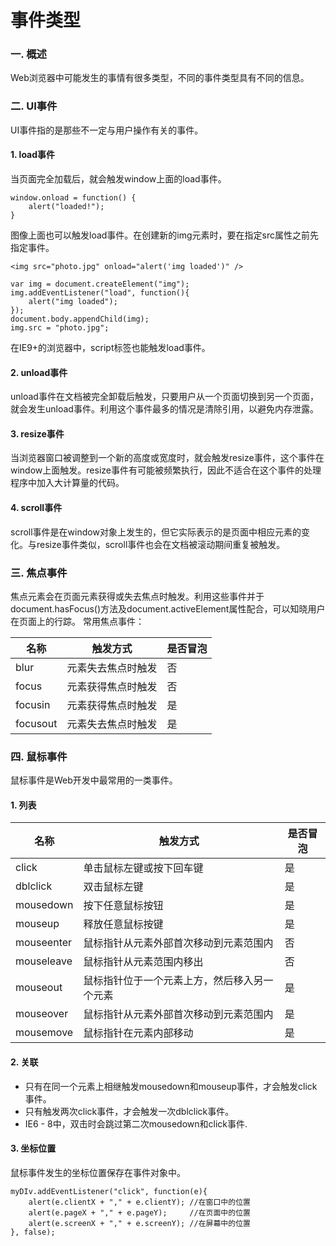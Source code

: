 # 事件类型

### 一. 概述
Web浏览器中可能发生的事情有很多类型，不同的事件类型具有不同的信息。

### 二. UI事件
UI事件指的是那些不一定与用户操作有关的事件。

#### 1. load事件
当页面完全加载后，就会触发window上面的load事件。

    window.onload = function() {
        alert("loaded!");
    }
    
图像上面也可以触发load事件。在创建新的img元素时，要在指定src属性之前先指定事件。

    <img src="photo.jpg" onload="alert('img loaded')" />
    
    var img = document.createElement("img");
    img.addEventListener("load", function(){
        alert("img loaded");
    });
    document.body.appendChild(img);
    img.src = "photo.jpg";
    
在IE9+的浏览器中，script标签也能触发load事件。

#### 2. unload事件
unload事件在文档被完全卸载后触发，只要用户从一个页面切换到另一个页面，就会发生unload事件。利用这个事件最多的情况是清除引用，以避免内存泄露。

#### 3. resize事件
当浏览器窗口被调整到一个新的高度或宽度时，就会触发resize事件，这个事件在window上面触发。resize事件有可能被频繁执行，因此不适合在这个事件的处理程序中加入大计算量的代码。

#### 4. scroll事件
scroll事件是在window对象上发生的，但它实际表示的是页面中相应元素的变化。与resize事件类似，scroll事件也会在文档被滚动期间重复被触发。

### 三. 焦点事件
焦点元素会在页面元素获得或失去焦点时触发。利用这些事件并于document.hasFocus()方法及document.activeElement属性配合，可以知晓用户在页面上的行踪。
常用焦点事件：

名称|触发方式|是否冒泡
---|---|---
blur|元素失去焦点时触发|否
focus|元素获得焦点时触发|否
focusin|元素获得焦点时触发|是
focusout|元素失去焦点时触发|是

### 四. 鼠标事件
鼠标事件是Web开发中最常用的一类事件。

#### 1. 列表

名称|触发方式|是否冒泡
---|---|---
click|单击鼠标左键或按下回车键|是
dblclick|双击鼠标左键|是
mousedown|按下任意鼠标按钮|是
mouseup|释放任意鼠标按键|是
mouseenter|鼠标指针从元素外部首次移动到元素范围内|否
mouseleave|鼠标指针从元素范围内移出|否
mouseout|鼠标指针位于一个元素上方，然后移入另一个元素|是
mouseover|鼠标指针从元素外部首次移动到元素范围内|是
mousemove|鼠标指针在元素内部移动|是

#### 2. 关联

* 只有在同一个元素上相继触发mousedown和mouseup事件，才会触发click事件。
* 只有触发两次click事件，才会触发一次dblclick事件。
* IE6 - 8中，双击时会跳过第二次mousedown和click事件.

#### 3. 坐标位置
鼠标事件发生的坐标位置保存在事件对象中。

    myDIv.addEventListener("click", function(e){
        alert(e.clientX + "," + e.clientY); //在窗口中的位置
        alert(e.pageX + "," + e.pageY);     //在页面中的位置
        alert(e.screenX + "," + e.screenY); //在屏幕中的位置
    }, false);
    